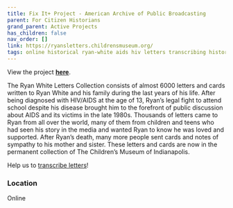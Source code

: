 ```yaml
---
title: Fix It+ Project - American Archive of Public Broadcasting
parent: For Citizen Historians
grand_parent: Active Projects
has_children: false
nav_order: []
link: https://ryansletters.childrensmuseum.org/
tags: online historical ryan-white aids hiv letters transcribing history-projects
---
```


View the project [**here**](https://ryansletters.childrensmuseum.org/).

The Ryan White Letters Collection consists of almost 6000 letters and cards written to Ryan White and his family during the last years of his life. After being diagnosed with HIV/AIDS at the age of 13, Ryan’s legal fight to attend school despite his disease brought him to the forefront of public discussion about AIDS and its victims in the late 1980s. Thousands of letters came to Ryan from all over the world, many of them from children and teens who had seen his story in the media and wanted Ryan to know he was loved and supported. After Ryan’s death, many more people sent cards and notes of sympathy to his mother and sister. These letters and cards are now in the permanent collection of The Children’s Museum of Indianapolis.

Help us to [transcribe letters](http://transcribe.childrensmuseum.org/)!

### Location
Online
